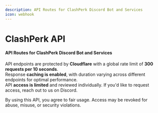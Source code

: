 ```yaml
---
description: API Routes for ClashPerk Discord Bot and Services
icon: webhook
---
```


# ClashPerk API

#### API Routes for ClashPerk Discord Bot and Services

API endpoints are protected by **Cloudflare** with a global rate limit of **300 requests per 10 seconds**.\
Response **caching is enabled**, with duration varying across different endpoints for optimal performance.\
API **access is limited** and reviewed individually. If you'd like to request access, reach out to us on Discord.

By using this API, you agree to fair usage. Access may be revoked for abuse, misuse, or security violations.
